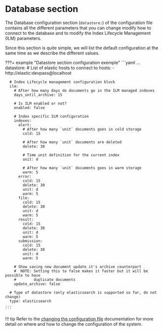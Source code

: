 # Database section

The Database configuration section (`datastore:`) of the configuration file contains all the different parameters that you can change modify how to connect to the database and to modify the Index Lifecycle Management (ILM) parameters.

Since this section is quite simple, we will list the default configuration at the same time as we describe the different values.

???+ example "Datastore section configuration exemple"
    ```yaml
    ...
    datastore:
      # List of elastic hosts to connect to
      hosts:
      - http://elastic:devpass@localhost

      # Index Lifecycle management configuration block
      ilm:
        # After how many days do documents go in the ILM managed indexes
        days_until_archive: 15

        # Is ILM enabled or not?
        enabled: false

        # Index specific ILM configuration
        indexes:
          alert:
            # After how many `unit` documents goes in cold storage
            cold: 15

            # After how many `unit` documents are deleted
            delete: 30

            # Time unit definition for the current index
            unit: d

            # After how many `unit` documents goes in warm storage
            warm: 5
          error:
            cold: 15
            delete: 30
            unit: d
            warm: 5
          file:
            cold: 15
            delete: 30
            unit: d
            warm: 5
          result:
            cold: 15
            delete: 30
            unit: d
            warm: 5
          submission:
            cold: 15
            delete: 30
            unit: d
            warm: 5

        # Show saving new document update it's archive counterpart
        #  NOTE: Setting this to false makes it faster but it will be possible to have
        #        duplicate documents
        update_archive: false

      # Type of datastore (only elasticsearch is supported so far, do not change)
      type: elasticsearch
    ...
    ```

!!! tip
    Refer to the [changing the configuration file](../config_file/#changing-the-configuration-file) documentation for more detail on where and how to change the configuration of the system.
